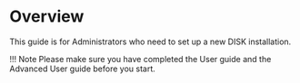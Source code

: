 # Overview

This guide is for Administrators who need to set up a new DISK installation.

!!! Note
    Please make sure you have completed the User guide and the Advanced User guide before you start.

